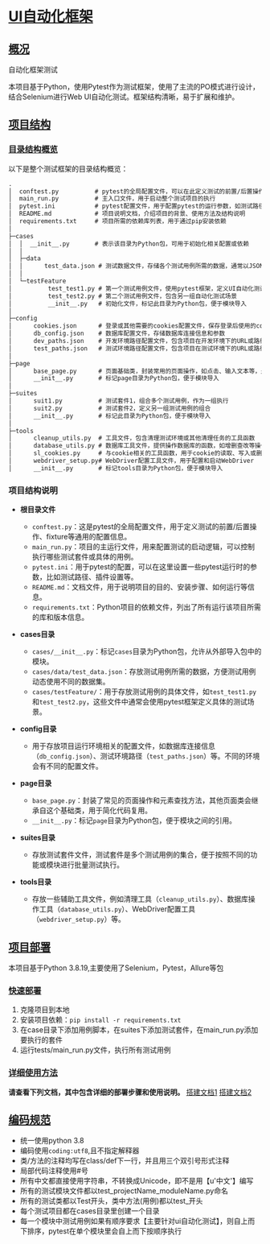 # [UI自动化框架](/)

## [概况](/)

自动化框架测试

本项目基于Python，使用Pytest作为测试框架，使用了主流的PO模式进行设计，结合Selenium进行Web UI自动化测试。框架结构清晰，易于扩展和维护。

## [项目结构](/)

### [目录结构概览](/)

以下是整个测试框架的目录结构概览：

```cmd
.
│  conftest.py          # pytest的全局配置文件，可以在此定义测试的前置/后置操作、hook函数等
│  main_run.py          # 主入口文件，用于启动整个测试项目的执行
│  pytest.ini           # pytest配置文件，用于配置pytest的运行参数，如测试路径、插件配置等
│  README.md            # 项目说明文档，介绍项目的背景、使用方法及结构说明
│  requirements.txt     # 项目所需的依赖库列表，用于通过pip安装依赖
│
├─cases
│  │  __init__.py       # 表示该目录为Python包，可用于初始化相关配置或依赖
│  │
│  ├─data
│  │      test_data.json # 测试数据文件，存储各个测试用例所需的数据，通常以JSON格式保存
│  │
│  └─testFeature
│          test_test1.py # 第一个测试用例文件，使用pytest框架，定义UI自动化测试的具体场景
│          test_test2.py # 第二个测试用例文件，包含另一组自动化测试场景
│          __init__.py   # 初始化文件，标记此目录为Python包，便于模块导入
│
├─config
│      cookies.json      # 登录或其他需要的cookies配置文件，保存登录后使用的cookie信息
│      db_config.json    # 数据库配置文件，存储数据库连接信息和参数
│      dev_paths.json    # 开发环境路径配置文件，包含项目在开发环境下的URL或路径信息
│      test_paths.json   # 测试环境路径配置文件，包含项目在测试环境下的URL或路径信息
│
├─page
│      base_page.py      # 页面基础类，封装常用的页面操作，如点击、输入文本等，是其他页面类的父类
│      __init__.py       # 标记page目录为Python包，便于模块导入
│
├─suites
│      suit1.py          # 测试套件1，组合多个测试用例，作为一组执行
│      suit2.py          # 测试套件2，定义另一组测试用例的组合
│      __init__.py       # 标记此目录为Python包，便于模块导入
│
├─tools
│      cleanup_utils.py  # 工具文件，包含清理测试环境或其他清理任务的工具函数
│      database_utils.py # 数据库工具文件，提供操作数据库的函数，如增删查改等操作
│      sl_cookies.py     # 与cookie相关的工具函数，用于cookie的读取、写入或删除操作
│      webdriver_setup.py# WebDriver配置工具文件，用于配置和启动WebDriver
│      __init__.py       # 标记tools目录为Python包，便于模块导入
```

### 项目结构说明

- **根目录文件**
  - `conftest.py`：这是pytest的全局配置文件，用于定义测试的前置/后置操作、fixture等通用的配置信息。
  - `main_run.py`：项目的主运行文件，用来配置测试的启动逻辑，可以控制执行哪些测试套件或具体的用例。
  - `pytest.ini`：用于pytest的配置，可以在这里设置一些pytest运行时的参数，比如测试路径、插件设置等。
  - `README.md`：文档文件，用于说明项目的目的、安装步骤、如何运行等信息。
  - `requirements.txt`：Python项目的依赖文件，列出了所有运行该项目所需的库和版本信息。

- **cases目录**
  - `cases/__init__.py`：标记`cases`目录为Python包，允许从外部导入包中的模块。
  - `cases/data/test_data.json`：存放测试用例所需的数据，方便测试用例动态使用不同的数据集。
  - `cases/testFeature/`：用于存放测试用例的具体文件，如`test_test1.py`和`test_test2.py`，这些文件中通常会使用pytest框架定义具体的测试场景。

- **config目录**
  - 用于存放项目运行环境相关的配置文件，如数据库连接信息（`db_config.json`）、测试环境路径（`test_paths.json`）等。不同的环境会有不同的配置文件。

- **page目录**
  - `base_page.py`：封装了常见的页面操作和元素查找方法，其他页面类会继承自这个基础类，用于简化代码复用。
  - `__init__.py`：标记`page`目录为Python包，便于模块之间的引用。

- **suites目录**
  - 存放测试套件文件，测试套件是多个测试用例的集合，便于按照不同的功能或模块进行批量测试执行。

- **tools目录**
  - 存放一些辅助工具文件，例如清理工具（`cleanup_utils.py`）、数据库操作工具（`database_utils.py`）、WebDriver配置工具（`webdriver_setup.py`）等。

## [项目部署](/)

本项目基于Python 3.8.19,主要使用了Selenium，Pytest，Allure等包

### [快速部署](/)

1. 克隆项目到本地
2. 安装项目依赖：`pip install -r requirements.txt`
3. 在case目录下添加用例脚本，在suites下添加测试套件，在main_run.py添加要执行的套件
4. 运行tests/main_run.py文件，执行所有测试用例

### [详细使用方法](/)

**请查看下列文档，其中包含详细的部署步骤和使用说明。**
[搭建文档1](./搭建文档/1_PC-Web端-UI自动化搭建-环境准备.md)
[搭建文档2](./搭建文档/2_PC-Web端-UI自动化搭建-使用方法.md)

## [编码规范](/)

- 统一使用python 3.8
- 编码使用`coding:utf8`,且不指定解释器
- 类/方法的注释均写在class/def下一行，并且用三个双引号形式注释
- 局部代码注释使用#号
- 所有中文都直接使用字符串，不转换成Unicode，即不是用【u'中文'】编写
- 所有的测试模块文件都以test_projectName_moduleName.py命名
- 所有的测试类都以Test开头，类中方法(用例)都以test_开头
- 每个测试项目都在cases目录里创建一个目录
- 每一个模块中测试用例如果有顺序要求【主要针对ui自动化测试】，则自上而下排序，pytest在单个模块里会自上而下按顺序执行
